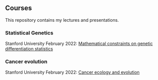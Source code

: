 ## Courses

This repository contains my lectures and presentations.


### Statistical Genetics
Stanford University February 2022: [Mathematical constraints on genetic differentiation statistics](https://github.com/nalcala/Courses/blob/9a0db9ce62691e9ed791e8f71e29a1ca2f82f663/Slides/Stanford2022_PopulationStructureMathematics_course.pdf)


### Cancer evolution
Stanford University February 2022: [Cancer ecology and evolution](https://github.com/nalcala/Courses/blob/44b3fdf618eb5a1c4bdae8a68aa60e11ae1da6cc/Slides/Stanford2022_RosenbergLab_presentation_Cancer_EcoEvo.pdf) 
